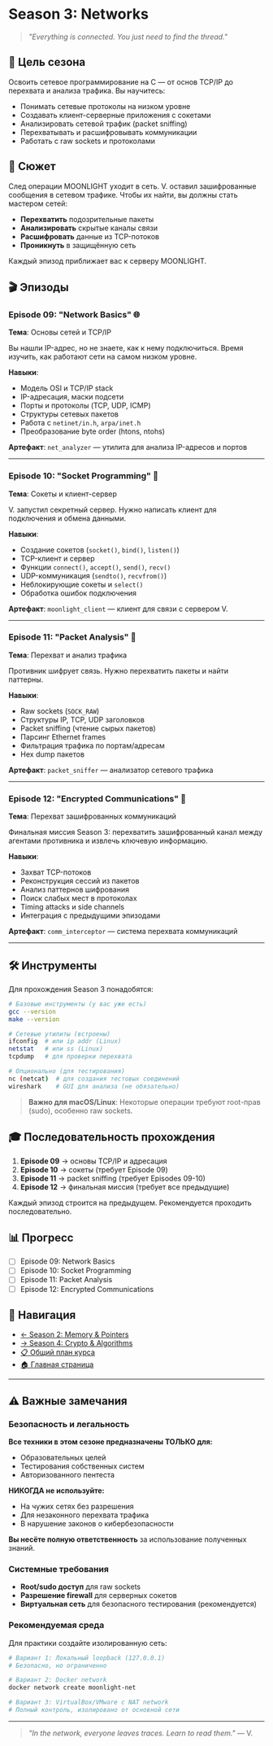 # Season 3: Networks

> *"Everything is connected. You just need to find the thread."*

## 🎯 Цель сезона

Освоить сетевое программирование на C — от основ TCP/IP до перехвата и анализа трафика. Вы научитесь:

- Понимать сетевые протоколы на низком уровне
- Создавать клиент-серверные приложения с сокетами
- Анализировать сетевой трафик (packet sniffing)
- Перехватывать и расшифровывать коммуникации
- Работать с raw sockets и протоколами

## 📖 Сюжет

След операции MOONLIGHT уходит в сеть. V. оставил зашифрованные сообщения в сетевом трафике. Чтобы их найти, вы должны стать мастером сетей:

- **Перехватить** подозрительные пакеты
- **Анализировать** скрытые каналы связи
- **Расшифровать** данные из TCP-потоков
- **Проникнуть** в защищённую сеть

Каждый эпизод приближает вас к серверу MOONLIGHT.

## 🎬 Эпизоды

### Episode 09: "Network Basics" 🌐
**Тема**: Основы сетей и TCP/IP

Вы нашли IP-адрес, но не знаете, как к нему подключиться. Время изучить, как работают сети на самом низком уровне.

**Навыки**:
- Модель OSI и TCP/IP stack
- IP-адресация, маски подсети
- Порты и протоколы (TCP, UDP, ICMP)
- Структуры сетевых пакетов
- Работа с `netinet/in.h`, `arpa/inet.h`
- Преобразование byte order (htons, ntohs)

**Артефакт**: `net_analyzer` — утилита для анализа IP-адресов и портов

---

### Episode 10: "Socket Programming" 🔌
**Тема**: Сокеты и клиент-сервер

V. запустил секретный сервер. Нужно написать клиент для подключения и обмена данными.

**Навыки**:
- Создание сокетов (`socket()`, `bind()`, `listen()`)
- TCP-клиент и сервер
- Функции `connect()`, `accept()`, `send()`, `recv()`
- UDP-коммуникация (`sendto()`, `recvfrom()`)
- Неблокирующие сокеты и `select()`
- Обработка ошибок подключения

**Артефакт**: `moonlight_client` — клиент для связи с сервером V.

---

### Episode 11: "Packet Analysis" 📡
**Тема**: Перехват и анализ трафика

Противник шифрует связь. Нужно перехватить пакеты и найти паттерны.

**Навыки**:
- Raw sockets (`SOCK_RAW`)
- Структуры IP, TCP, UDP заголовков
- Packet sniffing (чтение сырых пакетов)
- Парсинг Ethernet frames
- Фильтрация трафика по портам/адресам
- Hex dump пакетов

**Артефакт**: `packet_sniffer` — анализатор сетевого трафика

---

### Episode 12: "Encrypted Communications" 🔐
**Тема**: Перехват зашифрованных коммуникаций

Финальная миссия Season 3: перехватить зашифрованный канал между агентами противника и извлечь ключевую информацию.

**Навыки**:
- Захват TCP-потоков
- Реконструкция сессий из пакетов
- Анализ паттернов шифрования
- Поиск слабых мест в протоколах
- Timing attacks и side channels
- Интеграция с предыдущими эпизодами

**Артефакт**: `comm_interceptor` — система перехвата коммуникаций

---

## 🛠️ Инструменты

Для прохождения Season 3 понадобятся:

```bash
# Базовые инструменты (у вас уже есть)
gcc --version
make --version

# Сетевые утилиты (встроены)
ifconfig  # или ip addr (Linux)
netstat   # или ss (Linux)
tcpdump   # для проверки перехвата

# Опционально (для тестирования)
nc (netcat)  # для создания тестовых соединений
wireshark    # GUI для анализа (не обязательно)
```

> **Важно для macOS/Linux**: Некоторые операции требуют root-прав (sudo), особенно raw sockets.

## 🎓 Последовательность прохождения

1. **Episode 09** → основы TCP/IP и адресация
2. **Episode 10** → сокеты (требует Episode 09)
3. **Episode 11** → packet sniffing (требует Episodes 09-10)
4. **Episode 12** → финальная миссия (требует все предыдущие)

Каждый эпизод строится на предыдущем. Рекомендуется проходить последовательно.

## 📊 Прогресс

- [ ] Episode 09: Network Basics
- [ ] Episode 10: Socket Programming
- [ ] Episode 11: Packet Analysis
- [ ] Episode 12: Encrypted Communications

## 🔗 Навигация

- [← Season 2: Memory & Pointers](../season-2-memory-and-pointers/README.md)
- [→ Season 4: Crypto & Algorithms](../season-4-crypto-and-algorithms/README.md)
- [📋 Общий план курса](../CURRICULUM.md)
- [🏠 Главная страница](../README.md)

---

## ⚠️ Важные замечания

### Безопасность и легальность

**Все техники в этом сезоне предназначены ТОЛЬКО для:**
- Образовательных целей
- Тестирования собственных систем
- Авторизованного пентеста

**НИКОГДА не используйте:**
- На чужих сетях без разрешения
- Для незаконного перехвата трафика
- В нарушение законов о кибербезопасности

**Вы несёте полную ответственность** за использование полученных знаний.

### Системные требования

- **Root/sudo доступ** для raw sockets
- **Разрешение firewall** для серверных сокетов
- **Виртуальная сеть** для безопасного тестирования (рекомендуется)

### Рекомендуемая среда

Для практики создайте изолированную сеть:
```bash
# Вариант 1: Локальный loopback (127.0.0.1)
# Безопасно, но ограниченно

# Вариант 2: Docker network
docker network create moonlight-net

# Вариант 3: VirtualBox/VMware с NAT network
# Полный контроль, изолировано от основной сети
```

---

> *"In the network, everyone leaves traces. Learn to read them."* — V.
